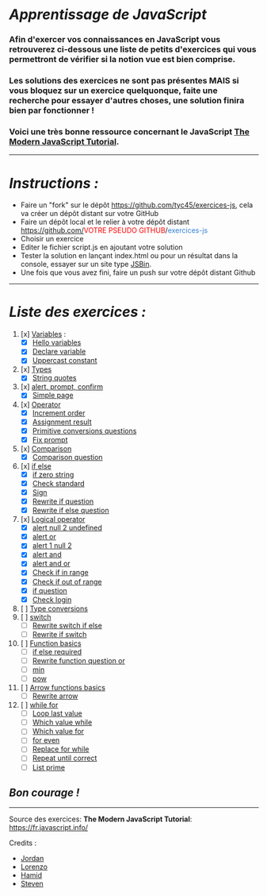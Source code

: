 # _Apprentissage de JavaScript_
### Afin d'exercer vos connaissances en JavaScript vous retrouverez ci-dessous une liste de petits d'exercices qui vous permettront de vérifier si la notion vue est bien comprise.
### Les solutions des exercices ne sont pas présentes **MAIS** si vous bloquez sur un exercice quelquonque, faite une recherche pour essayer d'autres choses, une solution finira bien par fonctionner !
### Voici une très bonne ressource concernant le JavaScript [The Modern JavaScript Tutorial](https://javascript.info/).
___

# _Instructions :_
- Faire un "fork" sur le dépôt  https://github.com/tyc45/exercices-js, cela va créer un dépôt distant sur votre GitHub
- Faire un dépôt local et le relier à votre dépôt distant https://github.com/<span style="color:red">VOTRE PSEUDO GITHUB</span>/<span style="color: rgb(51,127,214)">exercices-js</span>
- Choisir un exercice
- Editer le fichier script.js en ajoutant votre solution
- Tester la solution en lançant index.html ou pour un résultat dans la console, essayer sur un site type [JSBin](https://jsbin.com/?console,output).
- Une fois que vous avez fini, faire un push sur votre dépôt distant Github
___
# _Liste des exercices :_
1. [x] [Variables](01-variables) :
    - [x] [Hello variables](01-variables/1-hello-variables)
    - [x] [Declare variable](01-variables/2-declare-variables)
    - [x] [Uppercast constant](01-variables/3-uppercast-constant)
2. [x] [Types](02-types)
    - [x] [String quotes](02-types/1-string-quotes)
3. [x] [alert, prompt, confirm](03-alert-prompt-confirm/1-simple-page)
    - [x] [Simple page](03-alert-prompt-confirm)
4. [x] [Operator](04-operators)
    - [x] [Increment order](04-operators/1-simple-page)
    - [x] [Assignment result](04-operators/2-assignment-result)
    - [x] [Primitive conversions questions](04-operators/3-primitive-conversions-questions)
    - [x] [Fix prompt](04-operators/4-fix-prompt)
5. [x] [Comparison](05-comparison)
    - [x] [Comparison question](05-comparison/1-comparison-questions)
6. [x] [if else](06-ifelse)
    - [x] [if zero string](06-ifelse/1-if-zero-string)
    - [x] [Check standard](06-ifelse/2-check-standard)
    - [x] [Sign](06-ifelse/3-sign)
    - [x] [Rewrite if question](06-ifelse/5-rewrite-if-question)
    - [x] [Rewrite if else question](06-ifelse/6-rewrite-if-else-question)
7. [x] [Logical operator](07-logical-operators)
    - [x] [alert null 2 undefined](07-logical-operators/1-alert-null-2-undefined)
    - [x] [alert or](07-logical-operators/2-alert-or)
    - [x] [alert 1 null 2](07-logical-operators/3-alert-1-null-2)
    - [x] [alert and](07-logical-operators/4-alert-and)
    - [x] [alert and or](07-logical-operators/5-alert-and-or)
    - [x] [Check if in range](07-logical-operators/6-check-if-in-range)
    - [x] [Check if out of range](07-logical-operators/7-check-if-out-range)
    - [x] [if question](07-logical-operators/8-if-question)
    - [x] [Check login](07-logical-operators/9-check-login)
8. [ ] [Type conversions](08-type-conversions)
9. [ ] [switch](09-switch)
    - [ ] [Rewrite switch if else](09-switch/1-rewrite-switch-if-else)
    - [ ] [Rewrite if switch](09-switch/2-rewrite-if-switch)
10. [ ] [Function basics](10-function-basics)
    - [ ] [if else required](10-function-basics/1-if-else-required)
    - [ ] [Rewrite function question or](10-function-basics/2-rewrite-function-question-or)
    - [ ] [min](10-function-basics/3-min)
    - [ ] [pow](10-function-basics/4-pow)
11. [ ] [Arrow functions basics](11-arrow-functions-basics)
    - [ ] [Rewrite arrow](11-arrow-functions-basics/1-rewrite-arrow)
12. [ ] [while for](12-while-for)
    - [ ] [Loop last value](12-while-for/1-loop-last-value)
    - [ ] [Which value while](12-while-for/2-which-value-while)
    - [ ] [Which value for](12-while-for/3-which-value-for)
    - [ ] [for even](12-while-for/4-for-even)
    - [ ] [Replace for while](12-while-for/5-replace-for-while)
    - [ ] [Repeat until correct](12-while-for/6-repeat-until-correct)
    - [ ] [List prime](12-while-for/7-list-primes)

## _**Bon courage !**_
___

Source des exercices: **The Modern JavaScript Tutorial**: https://fr.javascript.info/

Credits : 
-   [Jordan](https://github.com/tyc45)
-   [Lorenzo](https://github.com/LorenzoLentini)
-   [Hamid](https://github.com/IdurarDev)
-   [Steven](https://github.com/Soyda)

